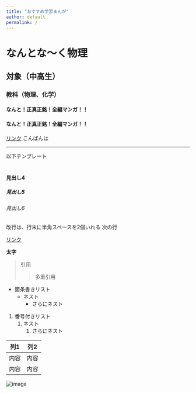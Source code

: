```yaml
---
title: "おすすめ学習まんが"
author: default
permalink: /
---
```

# なんとな～く物理
## 対象（中高生）
### 教科（物理、化学）
#### なんと！正真正銘！全編マンガ！！
#### なんと！正真正銘！**全編マンガ！！** 
[リンク](https://www.nagaokashoten.co.jp/book/9784522437995/)
こんばんは



---

以下テンプレート

# 
## 
### 
#### 見出し4
##### 見出し5
###### 見出し6

改行は、行末に半角スペースを2個いれる
次の行

[リンク](https://www.google.co.jp/)

**太字**

> 引用
>> 多重引用


- 箇条書きリスト
  - ネスト
    - さらにネスト


1. 番号付きリスト
   1. ネスト
      1. さらにネスト


| 列1  | 列2  |
|-----|-----|
| 内容  | 内容  |
| 内容  | 内容  |

![image](/GHPages_WebSite/assets/images/logo-150.png)
